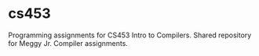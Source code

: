 cs453
=====

Programming assignments for CS453 Intro to Compilers.  Shared repository for Meggy Jr. Compiler assignments.   
